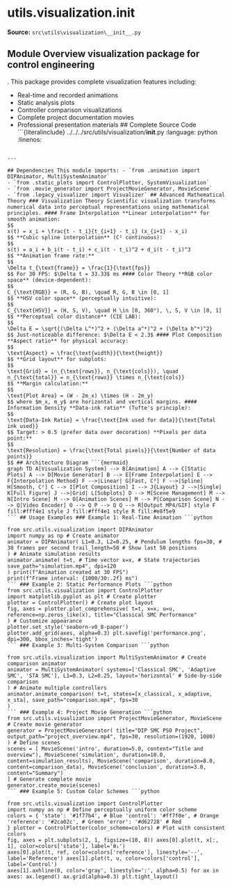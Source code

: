 # utils.visualization.__init__

**Source:** `src\utils\visualization\__init__.py`

## Module Overview visualization package for control engineering

. This package provides complete visualization features including:


- Real-time and recorded animations
- Static analysis plots
- Controller comparison visualizations
- Complete project documentation movies
- Professional presentation materials ## Complete Source Code ```{literalinclude} ../../../src/utils/visualization/__init__.py
:language: python
:linenos:
```

---

## Dependencies This module imports: - `from .animation import DIPAnimator, MultiSystemAnimator`
- `from .static_plots import ControlPlotter, SystemVisualization`
- `from .movie_generator import ProjectMovieGenerator, MovieScene`
- `from .legacy_visualizer import Visualizer` ## Advanced Mathematical Theory ### Visualization Theory Scientific visualization transforms numerical data into perceptual representations using mathematical principles. #### Frame Interpolation **Linear interpolation** for smooth animation:
$$
x(t) = x_i + \frac{t - t_i}{t_{i+1} - t_i} (x_{i+1} - x_i)
$$ **Cubic spline interpolation** (C² continuous):
$$
s(t) = a_i + b_i(t - t_i) + c_i(t - t_i)^2 + d_i(t - t_i)^3
$$ **Animation frame rate:**
$$
\Delta t_{\text{frame}} = \frac{1}{\text{fps}}
$$ For 30 FPS: $\Delta t = 33.33$ ms #### Color Theory **RGB color space** (device-dependent):
$$
C_{\text{RGB}} = (R, G, B), \quad R, G, B \in [0, 1]
$$ **HSV color space** (perceptually intuitive):
$$
C_{\text{HSV}} = (H, S, V), \quad H \in [0, 360°), \, S, V \in [0, 1]
$$ **Perceptual color distance** (CIE LAB):
$$
\Delta E = \sqrt{(\Delta L^*)^2 + (\Delta a^*)^2 + (\Delta b^*)^2}
$$ Just-noticeable difference: $\Delta E < 2.3$ #### Plot Composition **Aspect ratio** for physical accuracy:
$$
\text{Aspect} = \frac{\text{width}}{\text{height}}
$$ **Grid layout** for subplots:
$$
\text{Grid} = (n_{\text{rows}}, n_{\text{cols}}), \quad n_{\text{total}} = n_{\text{rows}} \times n_{\text{cols}}
$$ **Margin calculation:**
$$
\text{Plot Area} = (W - 2m_x) \times (H - 2m_y)
$$ where $m_x, m_y$ are horizontal and vertical margins. #### Information Density **Data-ink ratio** (Tufte's principle):
$$
\text{Data-Ink Ratio} = \frac{\text{Ink used for data}}{\text{Total ink used}}
$$ Target: > 0.5 (prefer data over decoration) **Pixels per data point:**
$$
\text{Resolution} = \frac{\text{Total pixels}}{\text{Number of data points}}
$$ ## Architecture Diagram ```{mermaid}
graph TD A[Visualization System] --> B[Animation] A --> C[Static Plots] A --> D[Movie Generator] B --> E[Frame Interpolation] E --> F{Interpolation Method} F -->|Linear| G[Fast, C⁰] F -->|Spline| H[Smooth, C²] C --> I[Plot Composition] I --> J{Layout} J -->|Single| K[Full Figure] J -->|Grid| L[Subplots] D --> M[Scene Management] M --> N[Intro Scene] M --> O[Animation Scenes] M --> P[Comparison Scene] N --> Q[Video Encoder] O --> Q P --> Q Q --> R[Output MP4/GIF] style F fill:#fff4e1 style J fill:#fff4e1 style R fill:#e8f5e9
``` ## Usage Examples ### Example 1: Real-Time Animation ```python

from src.utils.visualization import DIPAnimator
import numpy as np # Create animator
animator = DIPAnimator( L1=0.3, L2=0.25, # Pendulum lengths fps=30, # 30 frames per second trail_length=50 # Show last 50 positions
) # Animate simulation results
animator.animate( t=t, # Time vector x=x, # State trajectories save_path="simulation.mp4", dpi=120
) print(f"Animation created at 30 FPS")
print(f"Frame interval: {1000/30:.2f} ms")
``` ### Example 2: Static Performance Plots ```python
from src.utils.visualization import ControlPlotter
import matplotlib.pyplot as plt # Create plotter
plotter = ControlPlotter() # Create plot layout
fig, axes = plotter.plot_comprehensive( t=t, x=x, u=u, reference=np.zeros_like(x), title="Classical SMC Performance"
) # Customize appearance
plotter.set_style('seaborn-v0_8-paper')
plotter.add_grid(axes, alpha=0.3) plt.savefig('performance.png', dpi=300, bbox_inches='tight')
``` ### Example 3: Multi-System Comparison ```python

from src.utils.visualization import MultiSystemAnimator # Create comparison animator
animator = MultiSystemAnimator( systems=['Classical SMC', 'Adaptive SMC', 'STA SMC'], L1=0.3, L2=0.25, layout='horizontal' # Side-by-side comparison
) # Animate multiple controllers
animator.animate_comparison( t=t, states=[x_classical, x_adaptive, x_sta], save_path="comparison.mp4", fps=30
)
``` ### Example 4: Project Movie Generation ```python
from src.utils.visualization import ProjectMovieGenerator, MovieScene # Create movie generator
generator = ProjectMovieGenerator( title="DIP SMC PSO Project", output_path="project_overview.mp4", fps=30, resolution=(1920, 1080)
) # Define scenes
scenes = [ MovieScene('intro', duration=5.0, content="Title and overview"), MovieScene('simulation', duration=10.0, content=simulation_results), MovieScene('comparison', duration=8.0, content=comparison_data), MovieScene('conclusion', duration=3.0, content="Summary")
] # Generate complete movie
generator.create_movie(scenes)
``` ### Example 5: Custom Color Schemes ```python

from src.utils.visualization import ControlPlotter
import numpy as np # Define perceptually uniform color scheme
colors = { 'state': '#1f77b4', # Blue 'control': '#ff7f0e', # Orange 'reference': '#2ca02c', # Green 'error': '#d62728' # Red
} plotter = ControlPlotter(color_scheme=colors) # Plot with consistent colors
fig, axes = plt.subplots(2, 1, figsize=(10, 8)) axes[0].plot(t, x[:, 1], color=colors['state'], label='θ₁')
axes[0].plot(t, ref, color=colors['reference'], linestyle='--', label='Reference') axes[1].plot(t, u, color=colors['control'], label='Control')
axes[1].axhline(0, color='gray', linestyle=':', alpha=0.5) for ax in axes: ax.legend() ax.grid(alpha=0.3) plt.tight_layout()
```
